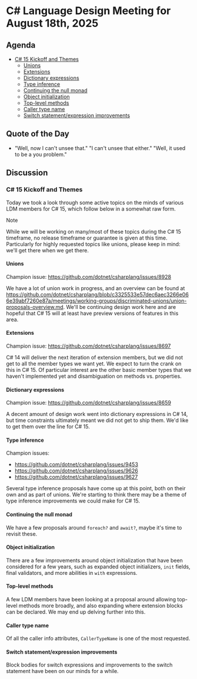 # C# Language Design Meeting for August 18th, 2025

## Agenda

- [C# 15 Kickoff and Themes](#c-15-kickoff-and-themes)
    - [Unions](#unions)
    - [Extensions](#extensions)
    - [Dictionary expressions](#dictionary-expressions)
    - [Type inference](#type-inference)
    - [Continuing the null monad](#continuing-the-null-monad)
    - [Object initialization](#object-initialization)
    - [Top-level methods](#top-level-methods)
    - [Caller type name](#caller-type-name)
    - [Switch statement/expression improvements](#switch-statementexpression-improvements)

## Quote of the Day

- "Well, now I can't unsee that." "I can't unsee that either." "Well, it used to be a you problem."

## Discussion

### C# 15 Kickoff and Themes

Today we took a look through some active topics on the minds of various LDM members for C# 15, which follow below in a somewhat raw form.

> [!NOTE]
> While we will be working on many/most of these topics during the C# 15 timeframe, no release timeframe or guarantee is given at this time.
> Particularly for highly requested topics like unions, please keep in mind: we'll get there when we get there.

#### Unions

Champion issue: https://github.com/dotnet/csharplang/issues/8928  

We have a lot of union work in progress, and an overview can be found at
https://github.com/dotnet/csharplang/blob/c3325533e57dec6aec3266e066e39abf7260e87a/meetings/working-groups/discriminated-unions/union-proposals-overview.md.
We'll be continuing design work here and are hopeful that C# 15 will at least have preview versions of features in this area.

#### Extensions

Champion issue: https://github.com/dotnet/csharplang/issues/8697  

C# 14 will deliver the next iteration of extension members, but we did not get to all the member types we want yet. We expect to turn the
crank on this in C# 15. Of particular interest are the other basic member types that we haven't implemented yet and disambiguation on methods
vs. properties.

#### Dictionary expressions

Champion issue: https://github.com/dotnet/csharplang/issues/8659  

A decent amount of design work went into dictionary expressions in C# 14, but time constraints ultimately meant we did not get to ship them. We'd
like to get them over the line for C# 15.

#### Type inference

Champion issues:
* https://github.com/dotnet/csharplang/issues/9453
* https://github.com/dotnet/csharplang/issues/9626
* https://github.com/dotnet/csharplang/issues/9627

Several type inference proposals have come up at this point, both on their own and as part of unions. We're starting to think there may be a theme
of type inference improvements we could make for C# 15.

#### Continuing the null monad

We have a few proposals around `foreach?` and `await?`, maybe it's time to revisit these.

#### Object initialization

There are a few improvements around object initialization that have been considered for a few years, such as expanded object initializers,
`init` fields, final validators, and more abilities in `with` expressions.

#### Top-level methods

A few LDM members have been looking at a proposal around allowing top-level methods more broadly, and also expanding where extension blocks can be
declared. We may end up delving further into this.

#### Caller type name

Of all the caller info attributes, `CallerTypeName` is one of the most requested.

#### Switch statement/expression improvements

Block bodies for switch expressions and improvements to the switch statement have been on our minds for a while.
